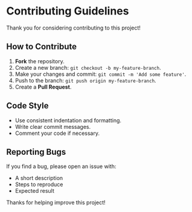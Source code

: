 # Contributing Guidelines

Thank you for considering contributing to this project!

## How to Contribute

1. **Fork** the repository.
2. Create a new branch: `git checkout -b my-feature-branch`.
3. Make your changes and commit: `git commit -m 'Add some feature'`.
4. Push to the branch: `git push origin my-feature-branch`.
5. Create a **Pull Request**.

## Code Style

- Use consistent indentation and formatting.
- Write clear commit messages.
- Comment your code if necessary.

## Reporting Bugs

If you find a bug, please open an issue with:
- A short description
- Steps to reproduce
- Expected result

Thanks for helping improve this project!
